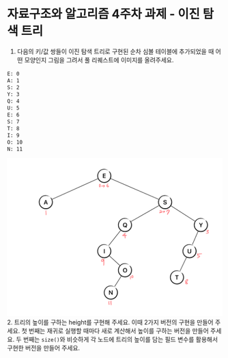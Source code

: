 # 자료구조와 알고리즘 4주차 과제 - 이진 탐색 트리

1. 다음의 키/값 쌍들이 이진 탐색 트리로 구현된 순차 심볼 테이블에 추가되었을 때
   어떤 모양인지 그림을 그려서 풀 리퀘스트에 이미지를 올려주세요.

```
E: 0
A: 1
S: 2
Y: 3
Q: 4
U: 5
E: 6
S: 7
T: 8
I: 9
O: 10
N: 11
```
![bst.png](bst.png)
2. 트리의 높이를 구하는 height를 구현해 주세요. 이때 2가지 버전의 구현을 만들어
   주세요. 첫 번째는 재귀로 실행할 때마다 새로 계산해서 높이를 구하는 버전을
   만들어 주세요. 두 번째는 `size()`와 비슷하게 각 노드에 트리의 높이를 담는
   필드 변수를 활용해서 구현한 버전을 만들어 주세요.
